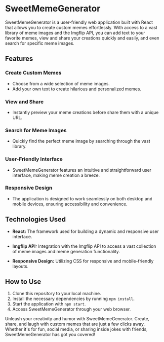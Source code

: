 # SweetMemeGenerator

SweetMemeGenerator is a user-friendly web application built with React that allows you to create custom memes effortlessly. With access to a vast library of meme images and the Imgflip API, you can add text to your favorite memes, view and share your creations quickly and easily, and even search for specific meme images.

## Features

### Create Custom Memes
- Choose from a wide selection of meme images.
- Add your own text to create hilarious and personalized memes.

### View and Share
- Instantly preview your meme creations before share them with a unique URL.

### Search for Meme Images
- Quickly find the perfect meme image by searching through the vast library.

### User-Friendly Interface
- SweetMemeGenerator features an intuitive and straightforward user interface, making meme creation a breeze.

### Responsive Design
- The application is designed to work seamlessly on both desktop and mobile devices, ensuring accessibility and convenience.

## Technologies Used

- **React:** The framework used for building a dynamic and responsive user interface.

- **Imgflip API:** Integration with the Imgflip API to access a vast collection of meme images and meme generation functionality.

- **Responsive Design:** Utilizing CSS for responsive and mobile-friendly layouts.

## How to Use

1. Clone this repository to your local machine.
2. Install the necessary dependencies by running `npm install`.
3. Start the application with `npm start`.
4. Access SweetMemeGenerator through your web browser.

Unleash your creativity and humor with SweetMemeGenerator. Create, share, and laugh with custom memes that are just a few clicks away. Whether it's for fun, social media, or sharing inside jokes with friends, SweetMemeGenerator has got you covered!
